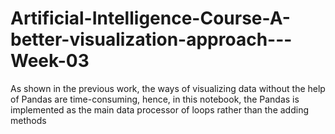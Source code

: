 # Artificial-Intelligence-Course-A-better-visualization-approach---Week-03
As shown in the previous work, the ways of visualizing data without the help of Pandas are time-consuming, hence, in this notebook, the Pandas is implemented as the main data processor of loops rather than the adding methods
